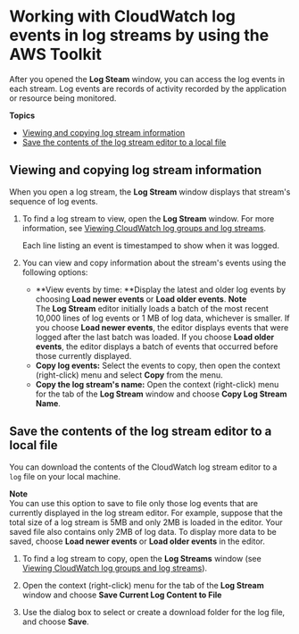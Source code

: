 # Working with CloudWatch log events in log streams by using the AWS Toolkit<a name="working-CloudWatch-log-events"></a>

After you opened the **Log Steam** window, you can access the log events in each stream\. Log events are records of activity recorded by the application or resource being monitored\.

**Topics**
+ [Viewing and copying log stream information](#viewing-log-events)
+ [Save the contents of the log stream editor to a local file](#saving-CW-logs)

## Viewing and copying log stream information<a name="viewing-log-events"></a>

When you open a log stream, the **Log Stream** window displays that stream's sequence of log events\. 

1. To find a log stream to view, open the **Log Stream** window\. For more information, see [Viewing CloudWatch log groups and log streams](viewing-CloudWatch-logs.md)\.

   Each line listing an event is timestamped to show when it was logged\. 

1. You can view and copy information about the stream's events using the following options:
   + **View events by time: **Display the latest and older log events by choosing **Load newer events** or **Load older events**\. 
**Note**  
The **Log Stream** editor initially loads a batch of the most recent 10,000 lines of log events or 1 MB of log data, whichever is smaller\. If you choose **Load newer events**, the editor displays events that were logged after the last batch was loaded\. If you choose **Load older events**, the editor displays a batch of events that occurred before those currently displayed\. 
   + **Copy log events:** Select the events to copy, then open the context \(right\-click\) menu and select **Copy** from the menu\.
   + **Copy the log stream's name:** Open the context \(right\-click\) menu for the tab of the **Log Stream** window and choose **Copy Log Stream Name**\.

## Save the contents of the log stream editor to a local file<a name="saving-CW-logs"></a>

You can download the contents of the CloudWatch log stream editor to a `log` file on your local machine\.

**Note**  
You can use this option to save to file only those log events that are currently displayed in the log stream editor\. For example, suppose that the total size of a log stream is 5MB and only 2MB is loaded in the editor\. Your saved file also contains only 2MB of log data\. To display more data to be saved, choose **Load newer events** or **Load older events** in the editor\. 

1. To find a log stream to copy, open the **Log Streams** window \(see [Viewing CloudWatch log groups and log streams](viewing-CloudWatch-logs.md)\)\.

1. Open the context \(right\-click\) menu for the tab of the **Log Stream** window and choose **Save Current Log Content to File**

1. Use the dialog box to select or create a download folder for the log file, and choose **Save**\.